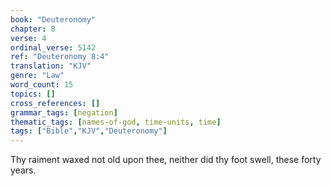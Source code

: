 ```yaml
---
book: "Deuteronomy"
chapter: 8
verse: 4
ordinal_verse: 5142
ref: "Deuteronomy 8:4"
translation: "KJV"
genre: "Law"
word_count: 15
topics: []
cross_references: []
grammar_tags: [negation]
thematic_tags: [names-of-god, time-units, time]
tags: ["Bible","KJV","Deuteronomy"]
---
```

Thy raiment waxed not old upon thee, neither did thy foot swell, these forty years.
